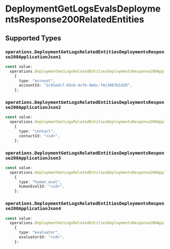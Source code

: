 # DeploymentGetLogsEvalsDeploymentsResponse200RelatedEntities


## Supported Types

### `operations.DeploymentGetLogsRelatedEntitiesDeploymentsResponse200ApplicationJson1`

```typescript
const value:
  operations.DeploymentGetLogsRelatedEntitiesDeploymentsResponse200ApplicationJson1 =
    {
      type: "account",
      accountId: "2c91edc7-93cb-4cfe-9e6c-f4c3467b1d20",
    };
```

### `operations.DeploymentGetLogsRelatedEntitiesDeploymentsResponse200ApplicationJson2`

```typescript
const value:
  operations.DeploymentGetLogsRelatedEntitiesDeploymentsResponse200ApplicationJson2 =
    {
      type: "contact",
      contactId: "<id>",
    };
```

### `operations.DeploymentGetLogsRelatedEntitiesDeploymentsResponse200ApplicationJson3`

```typescript
const value:
  operations.DeploymentGetLogsRelatedEntitiesDeploymentsResponse200ApplicationJson3 =
    {
      type: "human_eval",
      humanEvalId: "<id>",
    };
```

### `operations.DeploymentGetLogsRelatedEntitiesDeploymentsResponse200ApplicationJson4`

```typescript
const value:
  operations.DeploymentGetLogsRelatedEntitiesDeploymentsResponse200ApplicationJson4 =
    {
      type: "evaluator",
      evaluatorId: "<id>",
    };
```

